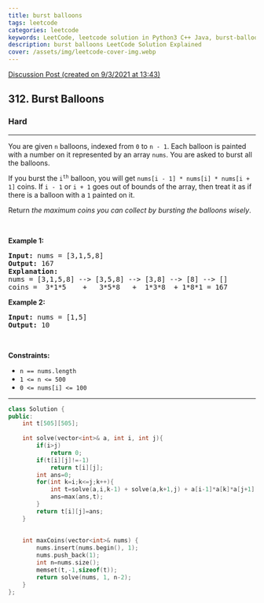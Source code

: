 ```yaml
---
title: burst balloons
tags: leetcode
categories: leetcode
keywords: LeetCode, leetcode solution in Python3 C++ Java, burst-balloons solution
description: burst balloons LeetCode Solution Explained
cover: /assets/img/leetcode-cover-img.webp
---
```





[Discussion Post (created on 9/3/2021 at 13:43)](https://leetcode.com/problems/burst-balloons/discuss/1149843/MCM-or-Top-down-C%2B%2B)  
<h2>312. Burst Balloons</h2><h3>Hard</h3><hr><div><p>You are given <code>n</code> balloons, indexed from <code>0</code> to <code>n - 1</code>. Each balloon is painted with a number on it represented by an array <code>nums</code>. You are asked to burst all the balloons.</p>

<p>If you burst the <code>i<sup>th</sup></code> balloon, you will get <code>nums[i - 1] * nums[i] * nums[i + 1]</code> coins. If <code>i - 1</code> or <code>i + 1</code> goes out of bounds of the array, then treat it as if there is a balloon with a <code>1</code> painted on it.</p>

<p>Return <em>the maximum coins you can collect by bursting the balloons wisely</em>.</p>

<p>&nbsp;</p>
<p><strong>Example 1:</strong></p>

<pre><strong>Input:</strong> nums = [3,1,5,8]
<strong>Output:</strong> 167
<strong>Explanation:</strong>
nums = [3,1,5,8] --&gt; [3,5,8] --&gt; [3,8] --&gt; [8] --&gt; []
coins =  3*1*5    +   3*5*8   +  1*3*8  + 1*8*1 = 167</pre>

<p><strong>Example 2:</strong></p>

<pre><strong>Input:</strong> nums = [1,5]
<strong>Output:</strong> 10
</pre>

<p>&nbsp;</p>
<p><strong>Constraints:</strong></p>

<ul>
	<li><code>n == nums.length</code></li>
	<li><code>1 &lt;= n &lt;= 500</code></li>
	<li><code>0 &lt;= nums[i] &lt;= 100</code></li>
</ul>
</div>

---




```cpp
class Solution {
public:
    int t[505][505];
    
    int solve(vector<int>& a, int i, int j){
        if(i>j)
            return 0;
        if(t[i][j]!=-1)
            return t[i][j];
        int ans=0;
        for(int k=i;k<=j;k++){
            int t=solve(a,i,k-1) + solve(a,k+1,j) + a[i-1]*a[k]*a[j+1];
            ans=max(ans,t);
        }
        return t[i][j]=ans;
    }
    
    
    int maxCoins(vector<int>& nums) {
        nums.insert(nums.begin(), 1);
        nums.push_back(1);  
        int n=nums.size();
        memset(t,-1,sizeof(t));
        return solve(nums, 1, n-2);
    }
};
```
